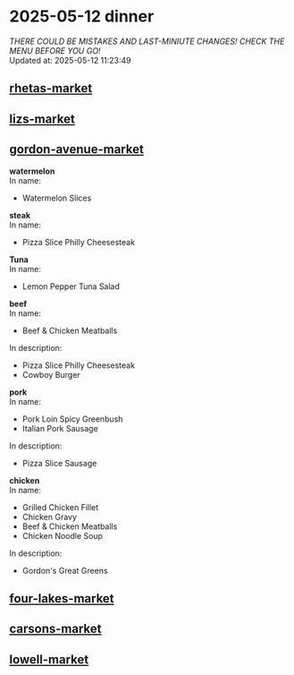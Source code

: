 # 2025-05-12 dinner  
*THERE COULD BE MISTAKES AND LAST-MINIUTE CHANGES! CHECK THE MENU BEFORE YOU GO!*  
Updated at: 2025-05-12 11:23:49  
## [rhetas-market](https://wisc-housingdining.nutrislice.com/menu/rhetas-market/dinner/2025-05-12)  
## [lizs-market](https://wisc-housingdining.nutrislice.com/menu/lizs-market/dinner/2025-05-12)  
## [gordon-avenue-market](https://wisc-housingdining.nutrislice.com/menu/gordon-avenue-market/dinner/2025-05-12)  
**watermelon**  
In name:   
 - Watermelon Slices  
  
**steak**  
In name:   
 - Pizza Slice Philly Cheesesteak  
  
**Tuna**  
In name:   
 - Lemon Pepper Tuna Salad  
  
**beef**  
In name:   
 - Beef & Chicken Meatballs  
  
In description:   
 - Pizza Slice Philly Cheesesteak  
 - Cowboy Burger  
  
**pork**  
In name:   
 - Pork Loin Spicy Greenbush  
 - Italian Pork Sausage  
  
In description:   
 - Pizza Slice Sausage  
  
**chicken**  
In name:   
 - Grilled Chicken Fillet  
 - Chicken Gravy  
 - Beef & Chicken Meatballs  
 - Chicken Noodle Soup  
  
In description:   
 - Gordon's Great Greens  
  
## [four-lakes-market](https://wisc-housingdining.nutrislice.com/menu/four-lakes-market/dinner/2025-05-12)  
## [carsons-market](https://wisc-housingdining.nutrislice.com/menu/carsons-market/dinner/2025-05-12)  
## [lowell-market](https://wisc-housingdining.nutrislice.com/menu/lowell-market/dinner/2025-05-12)  
  
